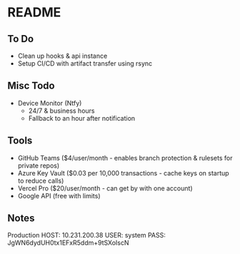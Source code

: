 # README

## To Do

- Clean up hooks & api instance
- Setup CI/CD with artifact transfer using rsync

## Misc Todo

- Device Monitor (Ntfy)
  - 24/7 & business hours
  - Fallback to an hour after notification

## Tools

- GitHub Teams ($4/user/month - enables branch protection & rulesets for private repos)
- Azure Key Vault ($0.03 per 10,000 transactions - cache keys on startup to reduce calls)
- Vercel Pro ($20/user/month - can get by with one account)
- Google API (free with limits)

## Notes

Production
HOST: 10.231.200.38
USER: system
PASS: JgWN6dydUH0tx1EFxR5ddm+9tSXoIscN